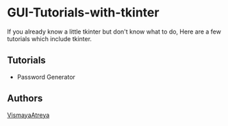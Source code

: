 # GUI-Tutorials-with-tkinter
If you already know a little tkinter but don't know what to do, Here are a few tutorials which include tkinter.
## Tutorials
* Password Generator
## Authors
[VismayaAtreya](https://github.com/VismayaAtreya)
